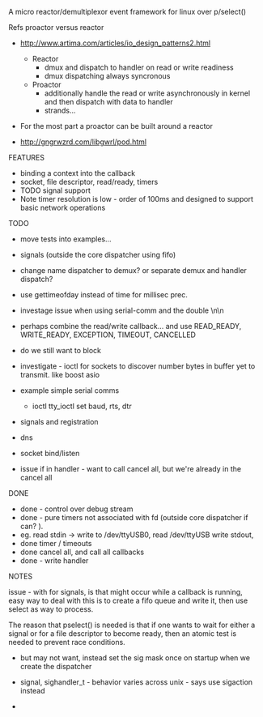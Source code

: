 
A micro reactor/demultiplexor event framework for linux over p/select()


Refs proactor versus reactor
  - http://www.artima.com/articles/io_design_patterns2.html
    - Reactor
      - dmux and dispatch to handler on read or write readiness
      - dmux dispatching always syncronous
    - Proactor
      - additionally handle the read or write asynchronously in kernel and then dispatch with data to handler
      - strands...

  - For the most part a proactor can be built around a reactor

  - http://gngrwzrd.com/libgwrl/pod.html


FEATURES
  - binding a context into the callback
  - socket, file descriptor, read/ready, timers
  - TODO signal support
  - Note timer resolution is low - order of 100ms and designed to support basic network operations


TODO
  - move tests into examples...

  - signals (outside the core dispatcher using fifo) 

  - change name dispatcher to demux? or separate demux and handler dispatch?

  - use gettimeofday instead of time for millisec prec. 

  - investage issue when using serial-comm and the double \n\n 

  - perhaps combine the read/write callback... and use
      READ_READY, WRITE_READY, EXCEPTION, TIMEOUT, CANCELLED

  - do we still want to block

  - investigate - ioctl for sockets to discover number bytes in buffer yet to transmit. like boost asio

  - example simple serial comms 
      - ioctl tty_ioctl set baud, rts, dtr

  - signals and registration
  - dns
  - socket bind/listen

  - issue if in handler - want to call cancel all, but we're already
      in the cancel all 


DONE
  - done - control over debug stream
  - done - pure timers not associated with fd (outside core dispatcher if can? ).
  - eg. read stdin -> write to /dev/ttyUSB0, read /dev/ttyUSB write stdout,
  - done timer  / timeouts
  - done cancel all, and call all callbacks 
  - done - write handler

NOTES

  issue - with for signals, is that might occur while a callback is running,  
          easy way to deal with this is to create a fifo queue and write it, then use 
          select as way to process. 


  The  reason  that pselect() is needed is that if one wants to wait for either a
  signal or for a file descriptor to become ready, then an atomic test is needed
  to prevent race conditions. 

  - but may not want, instead set the sig mask once on startup when we create the dispatcher

  - signal, sighandler_t   - behavior varies across unix  - says use sigaction instead
  - 


